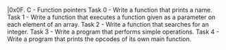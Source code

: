|0x0F. C - Function pointers
Task 0 - Write a function that prints a name.
Task 1 - Write a function that executes a function given as a parameter on each element of an array.
Task 2 - Write a function that searches for an integer.
Task 3 - Write a program that performs simple operations.
Task 4 - Write a program that prints the opcodes of its own main function.

